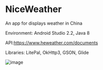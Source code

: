 # NiceWeather
An app for displays weather in China

Environment: Android Studio 2.2, Java 8

API:https://www.heweather.com/documents

Libraries:
    LitePal,
    OkHttp3,
    GSON,
    Glide

![image](https://github.com/WWK563388548/NiceWeather/tree/master/screenshots/main.png)
